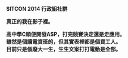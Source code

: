 <b>SITCON 2014 行政組社群<b>
  
  真正的我在影子裡。

高中學C順便開發ASP，打完競賽決定還是走應用。
<br>
雖然是個讀電資班的，但其實表裡都是個資工人。
<br>
目前只是個廢大一生，生生文案打打電動是全部。
